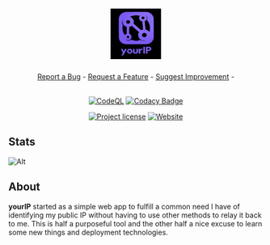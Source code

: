 <h1 align="center">
  <a href="https://github.com/mauvehed/yourip.app">
    <img src="docs/images/yourIP_logo.png" alt="yourIP Logo" width="100" height="100">
  </a>
</h1>

<div align="center">
  <a href="https://github.com/mauvehed/yourip.app/issues/new?assignees=&labels=bug&template=01_BUG_REPORT.md&title=bug%3A+">Report a Bug</a>
  -
  <a href="https://github.com/mauvehed/yourip.app/issues/new?assignees=&labels=enhancement&template=02_FEATURE_REQUEST.md&title=feat%3A+">Request a Feature</a>
  -
  <a href="https://github.com/mauvehed/yourIP.app/issues/new?assignees=&labels=enhancement&template=03_CODEBASE_IMPROVEMENT.md&title=dev%3A+">Suggest Improvement</a>
  -

</div>

<div align="center">
<br />

[![CodeQL](https://github.com/mauvehed/yourIP.app/actions/workflows/codeql-analysis.yml/badge.svg?branch=main)](https://github.com/mauvehed/yourIP.app/actions/workflows/codeql-analysis.yml)
[![Codacy Badge](https://app.codacy.com/project/badge/Grade/4ec1fc69d8a14048a80124167f6f7664)](https://www.codacy.com/gh/mauvehed/yourIP.app/dashboard)

[![Project license](https://img.shields.io/github/license/mauvehed/yourip.app.svg?style=flat-square)](LICENSE)
[![Website](https://img.shields.io/website?url=https%3A%2F%2FyourIP.app)](https://yourip.app)

</div>

## Stats

![Alt](https://repobeats.axiom.co/api/embed/51a6836661e51cd2af55de642d907d4b57abef75.svg "Repobeats analytics image")

## About

**yourIP** started as a simple web app to fulfill a common need I have of identifying my public IP without having
to use other methods to relay it back to me. This is half a purposeful tool and the other half a nice excuse to
learn some new things and deployment technologies.
